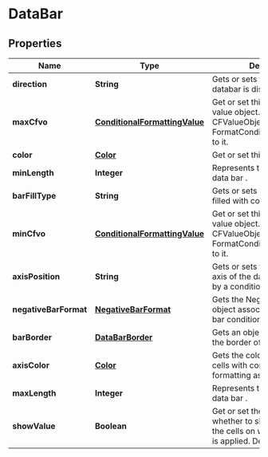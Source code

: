 
# DataBar

## Properties
Name | Type | Description | Notes
------------ | ------------- | ------------- | -------------
**direction** | **String** | Gets or sets the direction the databar is displayed. |  [optional]
**maxCfvo** | [**ConditionalFormattingValue**](ConditionalFormattingValue.md) | Get or set this DataBar&#39;s max value object.  Cannot set null or CFValueObject    with type FormatConditionValueType.Min to it.              |  [optional]
**color** | [**Color**](Color.md) | Get or set this DataBar&#39;s Color.              |  [optional]
**minLength** | **Integer** | Represents the min length of data bar .              |  [optional]
**barFillType** | **String** | Gets or sets how a data bar is filled with color. |  [optional]
**minCfvo** | [**ConditionalFormattingValue**](ConditionalFormattingValue.md) | Get or set this DataBar&#39;s min value object.  Cannot set null or CFValueObject   with type FormatConditionValueType.Max to it.              |  [optional]
**axisPosition** | **String** | Gets or sets the position of the axis of the data bars specified by a conditional    formatting rule. |  [optional]
**negativeBarFormat** | [**NegativeBarFormat**](NegativeBarFormat.md) | Gets the NegativeBarFormat object associated with a data bar conditional     formatting rule. |  [optional]
**barBorder** | [**DataBarBorder**](DataBarBorder.md) | Gets an object that specifies the border of a data bar. |  [optional]
**axisColor** | [**Color**](Color.md) | Gets the color of the axis for cells with conditional formatting as data bars. |  [optional]
**maxLength** | **Integer** | Represents the max length of data bar . |  [optional]
**showValue** | **Boolean** | Get or set the flag indicating whether to show the values of the cells on   which this data bar is applied.  Default value is true.              |  [optional]



